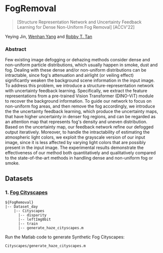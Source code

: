 # FogRemoval
> [Structure Representation Network and Uncertainty Feedback Learning for Dense Non-Uniform Fog Removal]
> [ACCV'22]

Yeying Jin, [Wenhan Yang](https://flyywh.github.io/) and [Robby T. Tan](https://tanrobby.github.io/pub.html)

### Abstract
Few existing image defogging or dehazing methods consider dense and non-uniform particle distributions, which usually happen in smoke, dust and fog. Dealing with these dense and/or non-uniform distributions can be intractable, since fog's attenuation and airlight (or veiling effect) significantly weaken the background scene information in the input image. To address this problem, we introduce a structure-representation network with uncertainty feedback learning. Specifically, we extract the feature representations from a  pre-trained Vision Transformer (DINO-ViT) module to recover the background information. To guide our network to focus on non-uniform fog areas, and then remove the fog accordingly, we introduce the the uncertainty feedback learning, which produce the uncertainty maps, that have higher uncertainty in denser fog regions, and can be regarded as an attention map that represents fog's density and uneven distribution. Based on the uncertainty map, our feedback network refine our defogged output iteratively. Moreover, to handle the intractability of estimating the atmospheric light colors, we exploit the grayscale version of our input image, since it is less affected by varying light colors that are possibly present in the input image. The experimental results demonstrate the effectiveness of our method both quantitatively and qualitatively compared to the state-of-the-art methods in handling dense and non-uniform fog or smoke.

## Datasets
### 1. [Fog Cityscapes](https://www.dropbox.com/sh/6810yrug3wy7gjm/AADcsktF0JoIgaSWBhOMTqSoa?dl=0)
```
${FogRemoval}
|-- Dataset_day
    |-- Cityscapes
      |-- disparity 
      |-- leftImg8bit 
      |-- train
      |-- generate_haze_cityscapes.m
```
      
Run the Matlab code to generate Synthetic Fog Cityscapes:
```
Cityscapes/generate_haze_cityscapes.m

```
